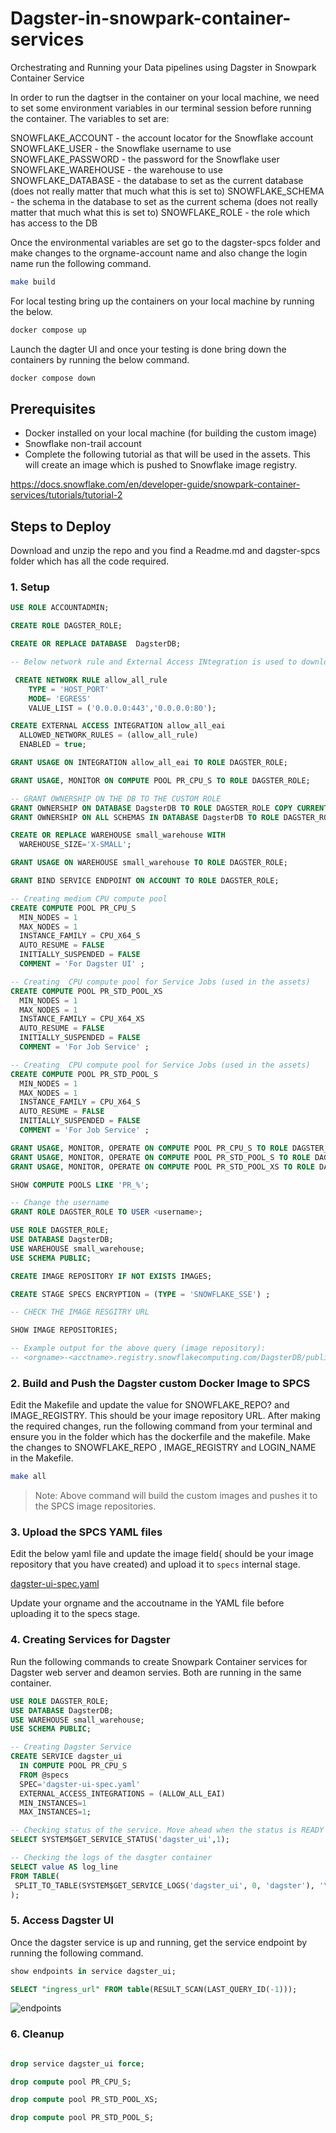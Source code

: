 # Dagster-in-snowpark-container-services
Orchestrating and Running your Data pipelines using Dagster in Snowpark Container Service

In order to run the dagtser in the container on your local machine, we need to set some environment variables in our terminal session before running the container. The variables to set are:

SNOWFLAKE_ACCOUNT - the account locator for the Snowflake account
SNOWFLAKE_USER - the Snowflake username to use
SNOWFLAKE_PASSWORD - the password for the Snowflake user
SNOWFLAKE_WAREHOUSE - the warehouse to use
SNOWFLAKE_DATABASE - the database to set as the current database (does not really matter that much what this is set to)
SNOWFLAKE_SCHEMA - the schema in the database to set as the current schema (does not really matter that much what this is set to)
SNOWFLAKE_ROLE - the role which has access to the DB

Once the environmental variables are set go to the dagster-spcs folder and make changes to the orgname-account name and also change the login name run the following command.

```bash 
make build
```

For local testing bring up the containers on your local machine by running the below.
```bash
docker compose up
```

Launch the dagter UI and once your testing is done bring down the containers by running the below command.
```bash
docker compose down
```


## Prerequisites

- Docker installed on your local machine (for building the custom image)
- Snowflake non-trail account
- Complete the following tutorial as that will be used in the assets. This will create an image which is pushed to Snowflake image registry.

https://docs.snowflake.com/en/developer-guide/snowpark-container-services/tutorials/tutorial-2


## Steps to Deploy 

Download and unzip the repo and you find a Readme.md and dagster-spcs folder which has all the code required.

### 1. Setup

``` sql
USE ROLE ACCOUNTADMIN;

CREATE ROLE DAGSTER_ROLE;

CREATE OR REPLACE DATABASE  DagsterDB;

-- Below network rule and External Access INtegration is used to download any data required. This is optional

 CREATE NETWORK RULE allow_all_rule
    TYPE = 'HOST_PORT'
    MODE= 'EGRESS'
    VALUE_LIST = ('0.0.0.0:443','0.0.0.0:80');

CREATE EXTERNAL ACCESS INTEGRATION allow_all_eai
  ALLOWED_NETWORK_RULES = (allow_all_rule)
  ENABLED = true;

GRANT USAGE ON INTEGRATION allow_all_eai TO ROLE DAGSTER_ROLE;

GRANT USAGE, MONITOR ON COMPUTE POOL PR_CPU_S TO ROLE DAGSTER_ROLE;

-- GRANT OWNERSHIP ON THE DB TO THE CUSTOM ROLE
GRANT OWNERSHIP ON DATABASE DagsterDB TO ROLE DAGSTER_ROLE COPY CURRENT GRANTS;
GRANT OWNERSHIP ON ALL SCHEMAS IN DATABASE DagsterDB TO ROLE DAGSTER_ROLE COPY CURRENT GRANTS;

CREATE OR REPLACE WAREHOUSE small_warehouse WITH
  WAREHOUSE_SIZE='X-SMALL';

GRANT USAGE ON WAREHOUSE small_warehouse TO ROLE DAGSTER_ROLE;

GRANT BIND SERVICE ENDPOINT ON ACCOUNT TO ROLE DAGSTER_ROLE;

-- Creating medium CPU compute pool
CREATE COMPUTE POOL PR_CPU_S
  MIN_NODES = 1
  MAX_NODES = 1
  INSTANCE_FAMILY = CPU_X64_S
  AUTO_RESUME = FALSE
  INITIALLY_SUSPENDED = FALSE
  COMMENT = 'For Dagster UI' ;

-- Creating  CPU compute pool for Service Jobs (used in the assets)
CREATE COMPUTE POOL PR_STD_POOL_XS
  MIN_NODES = 1
  MAX_NODES = 1
  INSTANCE_FAMILY = CPU_X64_XS
  AUTO_RESUME = FALSE
  INITIALLY_SUSPENDED = FALSE
  COMMENT = 'For Job Service' ;

-- Creating  CPU compute pool for Service Jobs (used in the assets)
CREATE COMPUTE POOL PR_STD_POOL_S
  MIN_NODES = 1
  MAX_NODES = 1
  INSTANCE_FAMILY = CPU_X64_S
  AUTO_RESUME = FALSE
  INITIALLY_SUSPENDED = FALSE
  COMMENT = 'For Job Service' ;

GRANT USAGE, MONITOR, OPERATE ON COMPUTE POOL PR_CPU_S TO ROLE DAGSTER_ROLE;
GRANT USAGE, MONITOR, OPERATE ON COMPUTE POOL PR_STD_POOL_S TO ROLE DAGSTER_ROLE;
GRANT USAGE, MONITOR, OPERATE ON COMPUTE POOL PR_STD_POOL_XS TO ROLE DAGSTER_ROLE;

SHOW COMPUTE POOLS LIKE 'PR_%';

-- Change the username
GRANT ROLE DAGSTER_ROLE TO USER <username>;

USE ROLE DAGSTER_ROLE;
USE DATABASE DagsterDB;
USE WAREHOUSE small_warehouse;
USE SCHEMA PUBLIC;

CREATE IMAGE REPOSITORY IF NOT EXISTS IMAGES;

CREATE STAGE SPECS ENCRYPTION = (TYPE = 'SNOWFLAKE_SSE') ;

-- CHECK THE IMAGE RESGITRY URL

SHOW IMAGE REPOSITORIES;

-- Example output for the above query (image repository):
-- <orgname>-<acctname>.registry.snowflakecomputing.com/DagsterDB/public/images

```

### 2. Build and Push the Dagster custom Docker Image to SPCS

Edit the Makefile and update the value for SNOWFLAKE_REPO? and IMAGE_REGISTRY. This should be your image repository URL. After making the required changes, run the following command from your terminal and ensure you in the folder which has the dockerfile and the makefile. Make the changes to SNOWFLAKE_REPO , IMAGE_REGISTRY and LOGIN_NAME in the Makefile.

``` bash
make all
```

> Note: Above command will build the custom images and pushes it to the SPCS image repositories.

### 3. Upload the SPCS YAML files 

Edit the below yaml file and update the image field( should be your image repository that you have created) and upload it to `specs` internal stage.

[dagster-ui-spec.yaml](dagster-spcs/dagster-ui-spec.yaml)

Update your orgname and the accoutname in the YAML file before uploading it to the specs stage.


### 4. Creating Services for Dagster

Run the following commands to create Snowpark Container services for Dagster web server and deamon servies. Both are running in the same container.

```sql
USE ROLE DAGSTER_ROLE;
USE DATABASE DagsterDB;
USE WAREHOUSE small_warehouse;
USE SCHEMA PUBLIC;

-- Creating Dagster Service
CREATE SERVICE dagster_ui
  IN COMPUTE POOL PR_CPU_S
  FROM @specs
  SPEC='dagster-ui-spec.yaml'
  EXTERNAL_ACCESS_INTEGRATIONS = (ALLOW_ALL_EAI)
  MIN_INSTANCES=1
  MAX_INSTANCES=1;

-- Checking status of the service. Move ahead when the status is READY
SELECT SYSTEM$GET_SERVICE_STATUS('dagster_ui',1); 

-- Checking the logs of the dasgter container
SELECT value AS log_line
FROM TABLE(
 SPLIT_TO_TABLE(SYSTEM$GET_SERVICE_LOGS('dagster_ui', 0, 'dagster'), '\n')
);
```

### 5. Access Dagster UI

Once the dagster service is up and running, get the service endpoint by running the following command.
```sql
show endpoints in service dagster_ui;

SELECT "ingress_url" FROM table(RESULT_SCAN(LAST_QUERY_ID(-1)));
```
![endpoints](/dagster_ui.png)


### 6. Cleanup

```sql

drop service dagster_ui force;

drop compute pool PR_CPU_S;

drop compute pool PR_STD_POOL_XS;

drop compute pool PR_STD_POOL_S;
```
